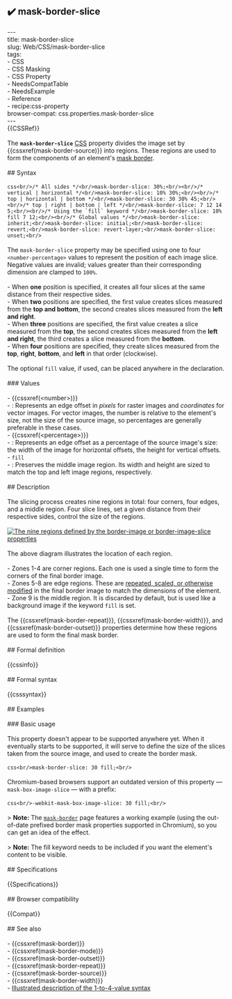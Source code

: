 ## ✔️ mask-border-slice 
 ---<br/>title: mask-border-slice<br/>slug: Web/CSS/mask-border-slice<br/>tags:<br/>  - CSS<br/>  - CSS Masking<br/>  - CSS Property<br/>  - NeedsCompatTable<br/>  - NeedsExample<br/>  - Reference<br/>  - recipe:css-property<br/>browser-compat: css.properties.mask-border-slice<br/>---<br/>{{CSSRef}}<br/><br/>The **`mask-border-slice`** [CSS](/en-US/docs/Web/CSS) property divides the image set by {{cssxref(mask-border-source)}} into regions. These regions are used to form the components of an element's [mask border](/en-US/docs/Web/CSS/mask-border).<br/><br/>## Syntax<br/><br/>```css<br/>/* All sides */<br/>mask-border-slice: 30%;<br/><br/>/* vertical | horizontal */<br/>mask-border-slice: 10% 30%;<br/><br/>/* top | horizontal | bottom */<br/>mask-border-slice: 30 30% 45;<br/><br/>/* top | right | bottom | left */<br/>mask-border-slice: 7 12 14 5;<br/><br/>/* Using the `fill` keyword */<br/>mask-border-slice: 10% fill 7 12;<br/><br/>/* Global values */<br/>mask-border-slice: inherit;<br/>mask-border-slice: initial;<br/>mask-border-slice: revert;<br/>mask-border-slice: revert-layer;<br/>mask-border-slice: unset;<br/>```<br/><br/>The `mask-border-slice` property may be specified using one to four `<number-percentage>` values to represent the position of each image slice. Negative values are invalid; values greater than their corresponding dimension are clamped to `100%`.<br/><br/>- When **one** position is specified, it creates all four slices at the same distance from their respective sides.<br/>- When **two** positions are specified, the first value creates slices measured from the **top and bottom**, the second creates slices measured from the **left and right**.<br/>- When **three** positions are specified, the first value creates a slice measured from the **top**, the second creates slices measured from the **left and right**, the third creates a slice measured from the **bottom**.<br/>- When **four** positions are specified, they create slices measured from the **top**, **right**, **bottom**, and **left** in that order (clockwise).<br/><br/>The optional `fill` value, if used, can be placed anywhere in the declaration.<br/><br/>### Values<br/><br/>- {{cssxref(&lt;number&gt;)}}<br/>  - : Represents an edge offset in _pixels_ for raster images and _coordinates_ for vector images. For vector images, the number is relative to the element's size, not the size of the source image, so percentages are generally preferable in these cases.<br/>- {{cssxref(&lt;percentage&gt;)}}<br/>  - : Represents an edge offset as a percentage of the source image's size: the width of the image for horizontal offsets, the height for vertical offsets.<br/>- `fill`<br/>  - : Preserves the middle image region. Its width and height are sized to match the top and left image regions, respectively.<br/><br/>## Description<br/><br/>The slicing process creates nine regions in total: four corners, four edges, and a middle region. Four slice lines, set a given distance from their respective sides, control the size of the regions.<br/><br/>[![The nine regions defined by the border-image or border-image-slice properties](border-image-slice.png)](border-image-slice.png)<br/><br/>The above diagram illustrates the location of each region.<br/><br/>- Zones 1-4 are corner regions. Each one is used a single time to form the corners of the final border image.<br/>- Zones 5-8 are edge regions. These are [repeated, scaled, or otherwise modified](/en-US/docs/Web/CSS/mask-border-repeat) in the final border image to match the dimensions of the element.<br/>- Zone 9 is the middle region. It is discarded by default, but is used like a background image if the keyword `fill` is set.<br/><br/>The {{cssxref(mask-border-repeat)}}, {{cssxref(mask-border-width)}}, and {{cssxref(mask-border-outset)}} properties determine how these regions are used to form the final mask border.<br/><br/>## Formal definition<br/><br/>{{cssinfo}}<br/><br/>## Formal syntax<br/><br/>{{csssyntax}}<br/><br/>## Examples<br/><br/>### Basic usage<br/><br/>This property doesn't appear to be supported anywhere yet. When it eventually starts to be supported, it will serve to define the size of the slices taken from the source image, and used to create the border mask.<br/><br/>```css<br/>mask-border-slice: 30 fill;<br/>```<br/><br/>Chromium-based browsers support an outdated version of this property — `mask-box-image-slice` — with a prefix:<br/><br/>```css<br/>-webkit-mask-box-image-slice: 30 fill;<br/>```<br/><br/>> **Note:** The [`mask-border`](/en-US/docs/Web/CSS/mask-border) page features a working example (using the out-of-date prefixed border mask properties supported in Chromium), so you can get an idea of the effect.<br/><br/>> **Note:** The fill keyword needs to be included if you want the element's content to be visible.<br/><br/>## Specifications<br/><br/>{{Specifications}}<br/><br/>## Browser compatibility<br/><br/>{{Compat}}<br/><br/>## See also<br/><br/>- {{cssxref(mask-border)}}<br/>- {{cssxref(mask-border-mode)}}<br/>- {{cssxref(mask-border-outset)}}<br/>- {{cssxref(mask-border-repeat)}}<br/>- {{cssxref(mask-border-source)}}<br/>- {{cssxref(mask-border-width)}}<br/>- [Illustrated description of the 1-to-4-value syntax](/en-US/docs/Web/CSS/Shorthand_properties#tricky_edge_cases)<br/>